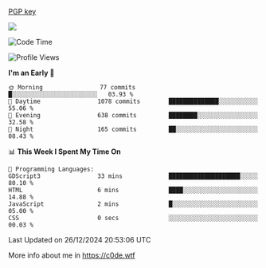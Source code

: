 [PGP key](https://c0de.wtf/urwq.asc)

<a href="https://wakatime.com"><img src="https://wakatime.com/share/@c0dezin/b7f18a7c-ab3a-40b8-8bc7-b1b7bf71f1d6.svg" /></a>

<!--START_SECTION:waka-->
![Code Time](http://img.shields.io/badge/Code%20Time-161%20hrs%2018%20mins-blue)

![Profile Views](http://img.shields.io/badge/Profile%20Views-0-blue)

**I'm an Early 🐤** 

```text
🌞 Morning                77 commits          █░░░░░░░░░░░░░░░░░░░░░░░░   03.93 % 
🌆 Daytime                1078 commits        ██████████████░░░░░░░░░░░   55.06 % 
🌃 Evening                638 commits         ████████░░░░░░░░░░░░░░░░░   32.58 % 
🌙 Night                  165 commits         ██░░░░░░░░░░░░░░░░░░░░░░░   08.43 % 
```


📊 **This Week I Spent My Time On** 

```text
💬 Programming Languages: 
GDScript3                33 mins             ████████████████████░░░░░   80.10 % 
HTML                     6 mins              ████░░░░░░░░░░░░░░░░░░░░░   14.88 % 
JavaScript               2 mins              █░░░░░░░░░░░░░░░░░░░░░░░░   05.00 % 
CSS                      0 secs              ░░░░░░░░░░░░░░░░░░░░░░░░░   00.03 % 
```


 Last Updated on 26/12/2024 20:53:06 UTC
<!--END_SECTION:waka-->

More info about me in https://c0de.wtf
